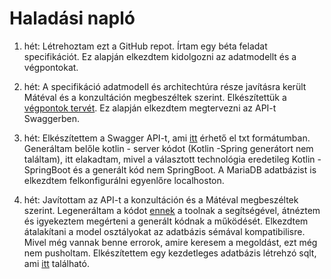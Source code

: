 # Haladási napló

1. hét: Létrehoztam ezt a GitHub repot. Írtam egy béta feladat specifikációt. Ez alapján elkezdtem kidolgozni az adatmodellt és a végpontokat.

2. hét: A specifikáció adatmodell és architechtúra része javításra került Mátéval és a konzultáción megbeszéltek szerint. Elkészítettük a [végpontok tervét](https://github.com/VPeterB/family-app-backend/blob/master/Documents/Végpontok.txt). Ez alapján elkezdtem megtervezni az API-t Swaggerben.

3. hét: Elkészítettem a Swagger API-t, ami [itt](https://github.com/VPeterB/family-app-backend/blob/master/Documents/Swagger.txt) érhető el txt formátumban. Generáltam belőle kotlin - server kódot (Kotlin -Spring generátort nem találtam), itt elakadtam, mivel a választott technológia eredetileg Kotlin - SpringBoot és a generált kód nem SpringBoot. A MariaDB adatbázist is elkezdtem felkonfigurálni egyenlőre localhoston.

4. hét: Javítottam az API-t a konzultáción és a Mátéval megbeszéltek szerint. Legeneráltam a kódot [ennek](https://openapi-generator.tech/docs/generators/kotlin-spring/) a toolnak a segítségével, átnéztem és igyekeztem megérteni a generált kódnak a működését. Elkezdtem átalakítani a model osztályokat az adatbázis sémával kompatibilisre. Mivel még vannak benne errorok, amire keresem a megoldást, ezt még nem pusholtam. Elkészítettem egy kezdetleges adatbázis létrehzó sqlt, ami [itt](https://github.com/VPeterB/family-app-backend/blob/master/src/main/resources/sql/schema.sql) található.
